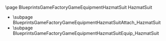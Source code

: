 \page BlueprintsGameFactoryGameEquipmentHazmatSuit HazmatSuit
- \subpage BlueprintsGameFactoryGameEquipmentHazmatSuitAttach_HazmatSuit
- \subpage BlueprintsGameFactoryGameEquipmentHazmatSuitEquip_HazmatSuit
